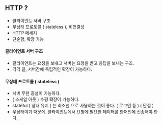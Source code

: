 ## HTTP ?
- 클라이언트 서버 구조  
- 무상태 프로토콜 ( stateless ), 비연결성  
- HTTP 메세지  
- 단순함, 확장 가능

#### 클라이언트 서버 구조
- 클라이언트는 요청을 보내고 서버는 요청을 받고 응답을 보내는 구조.  
- 각각 클, 서버간에 독립적인 확장이 가능하다. 

#### 무상태 프로토콜 ( stateless )
- 서버 무한 증설이 가능하다.  
- ( 스케일 아웃 ) 수평 확장이 가능하다.  
- stateful ( 상태 유지 ) 는 최소한 으로 사용하는 것이 좋다. ( 로그인 등 )
( 단점 )
- 무상태이기 때문에, 클라이언트에서 요청에 필요한 데이터를 한꺼번에 전송해야 한다.